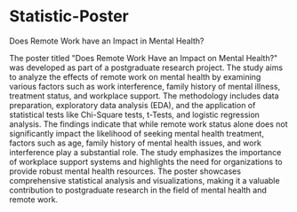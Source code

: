 # Statistic-Poster
Does Remote Work have an Impact in Mental Health?

The poster titled "Does Remote Work Have an Impact on Mental Health?" was developed as part of a postgraduate research project. The study aims to analyze the effects of remote work on mental health by examining various factors such as work interference, family history of mental illness, treatment status, and workplace support. The methodology includes data preparation, exploratory data analysis (EDA), and the application of statistical tests like Chi-Square tests, t-Tests, and logistic regression analysis. The findings indicate that while remote work status alone does not significantly impact the likelihood of seeking mental health treatment, factors such as age, family history of mental health issues, and work interference play a substantial role. The study emphasizes the importance of workplace support systems and highlights the need for organizations to provide robust mental health resources. The poster showcases comprehensive statistical analysis and visualizations, making it a valuable contribution to postgraduate research in the field of mental health and remote work.
